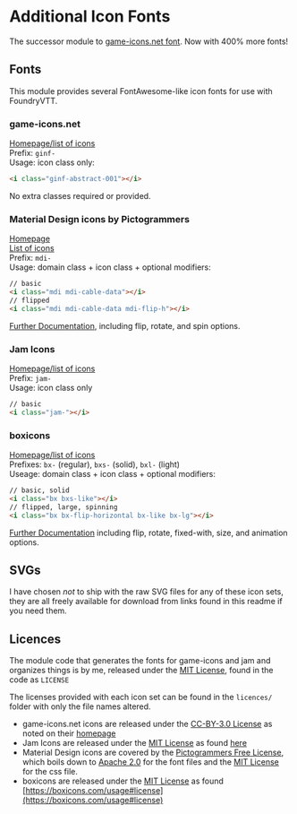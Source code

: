 # Additional Icon Fonts

The successor module to [game-icons.net font](https://github.com/esheyw/game-icons-net-font). Now with 400% more fonts!

## Fonts

This module provides several FontAwesome-like icon fonts for use with FoundryVTT.

### game-icons.net

[Homepage/list of icons](https://game-icons.net/)  
Prefix: `ginf-`  
Usage: icon class only:

```html
<i class="ginf-abstract-001"></i>
```

No extra classes required or provided.

### Material Design icons by Pictogrammers

[Homepage](https://pictogrammers.com/)  
[List of icons](https://pictogrammers.com/library/mdi/)  
Prefix: `mdi-`  
Usage: domain class + icon class + optional modifiers:

```html
// basic
<i class="mdi mdi-cable-data"></i>
// flipped
<i class="mdi mdi-cable-data mdi-flip-h"></i>
```

[Further Documentation](https://pictogrammers.com/docs/library/mdi/getting-started/webfont/#basic-example), including flip, rotate, and spin options.

### Jam Icons

[Homepage/list of icons](https://jam-icons.com/)  
Prefix: `jam-`  
Usage: icon class only

```html
// basic
<i class="jam-"></i>
```

### boxicons

[Homepage/list of icons](https://boxicons.com/)  
Prefixes: `bx-` (regular), `bxs-` (solid), `bxl-` (light)  
Useage: domain class + icon class + optional modifiers:

```html
// basic, solid
<i class="bx bxs-like"></i>
// flipped, large, spinning
<i class="bx bx-flip-horizontal bx-like bx-lg"></i>
```

[Further Documentation](https://boxicons.com/usage#styling) including flip, rotate, fixed-with, size, and animation options.

## SVGs

I have chosen *not* to ship with the raw SVG files for any of these icon sets, they are all freely available for download from links found in this readme if you need them.

## Licences

The module code that generates the fonts for game-icons and jam and organizes things is by me, released under the [MIT License](https://opensource.org/licenses/MIT), found in the code as `LICENSE`  

The licenses provided with each icon set can be found in the `licences/` folder with only the file names altered.

- game-icons.net icons are released under the [CC-BY-3.0 License](http://creativecommons.org/licenses/by/3.0/) as noted on their [homepage](https://game-icons.net/)
- Jam Icons are released under the [MIT License](https://opensource.org/licenses/MIT) as found [here](https://github.com/michaelampr/jam/blob/master/LICENSE)
- Material Design icons are covered by the [Pictogrammers Free License](https://pictogrammers.com/docs/general/license/), which boils down to [Apache 2.0]((https://www.apache.org/licenses/LICENSE-2.0)) for the font files and the [MIT License](https://opensource.org/licenses/MIT) for the css file.
- boxicons are released under the [MIT License](https://opensource.org/licenses/MIT) as found [https://boxicons.com/usage#license](https://boxicons.com/usage#license)
